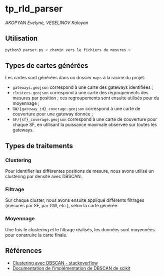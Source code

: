 # tp_rld_parser

_AKOPYAN Evelyne, VESELINOV Kaloyan_

## Utilisation

```bash
python3 parser.py < chemin vers le fichiers de mesures >
```

## Types de cartes générées

Les cartes sont générées dans un dossier `maps` à la racine du projet.

- `gateways.geojson` correspond à une carte des gateways identifiées ;
- `clusters.geojson` correspond à une carte des regroupements des mesures par position ; ces regroupements sont ensuite utilisés pour du moyennage ;
- `GW/{gateway_id}_coverage.geojson` correspond à une carte de couverture pour une gateway donnée ;
- `SF/{sf}_coverage.geojson` correspond à une carte de couverture pour chaque SF, en utilisant la puissance maximale observée sur toutes les gateways.

## Types de traitements

### Clustering

Pour identifier les différentes positions de mesure, nous avons utilisé un clustering par densité avec DBSCAN.

### Filtrage

Sur chaque cluster, nous avons ensuite appliqué différents filtrages (mesures par SF, par GW, etc.), selon la carte générée.

### Moyennage

Une fois le clustering et le filtrage réalisés, les données sont moyennées pour construire la carte finale. 

## Références

 - [Clustering avec DBSCAN - stackoverflow](https://stackoverflow.com/questions/24762435/clustering-geo-location-coordinates-lat-long-pairs-using-kmeans-algorithm-with)
 - [Documentation de l'implémentation de DBSCAN de scikit](https://scikit-learn.org/stable/modules/generated/sklearn.cluster.DBSCAN.html)
 